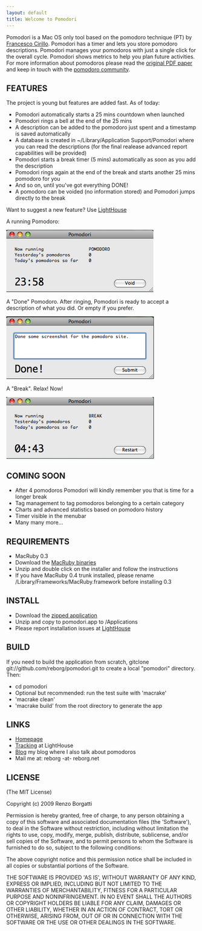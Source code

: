 ```yaml
---
layout: default
title: Welcome to Pomodori
---
```


Pomodori is a Mac OS only tool based on the pomodoro technique (PT) by [Francesco Cirillo](http://cirillosscrapbook.wordpress.com/). Pomodori has a timer and lets you store pomodoro descriptions. Pomodori manages your pomodoros with just a single click for the overall cycle. Pomodori shows metrics to help you plan future activities. For more information about pomodoros please read the [original PDF paper](http://www.tecnicadelpomodoro.it/docs/francesco-cirillo/2007/ThePomodoroTechnique_v1-3.pdf) and keep in touch with the [pomodoro community](http://www.pomodorotechnique.com/).

FEATURES
--------

The project is young but features are added fast. As of today:

* Pomodori automatically starts a 25 mins countdown when launched
* Pomodori rings a bell at the end of the 25 mins
* A description can be added to the pomodoro just spent and a timestamp is saved automatically
* A database is created in ~/Library/Application Support/Pomodori where you can read the descriptions (for the final realease advanced report capabilities will be provided)
* Pomodori starts a break timer (5 mins) automatically as soon as you add the description
* Pomodori rings again at the end of the break and starts another 25 mins pomodoro for you
* And so on, until you've got everything DONE!
* A pomodoro can be voided (no information stored) and Pomodori jumps directly to the break

Want to suggest a new feature? Use [LightHouse](http://reborg.lighthouseapp.com/projects/25822-pomodori/overview)

A running Pomodoro:

![Pomodoro Running](resources/pomodoro-run.png "Pomodoro Running")

A "Done" Pomodoro. After ringing, Pomodori is ready to accept a description of what you did. Or empty if you prefer.

![Pomodoro Done](resources/pomodoro-done.png "Pomodoro Done")

A "Break". Relax! Now!

![Pomodoro Break](resources/pomodoro-break.png "Pomodoro Break")


COMING SOON
-----------

* After 4 pomodoros Pomodori will kindly remember you that is time for a longer break
* Tag management to tag pomodoros belonging to a certain category
* Charts and advanced statistics based on pomodoro history
* Timer visible in the menubar
* Many many more...

REQUIREMENTS
------------

* MacRuby 0.3
* Download the [MacRuby binaries](http://www.macruby.org/files/MacRuby%200.3.zip)
* Unzip and double click on the installer and follow the instructions
* If you have MacRuby 0.4 trunk installed, please rename /Library/Frameworks/MacRuby.framework before installing 0.3

INSTALL
-------

* Download the [zipped application](http://reborg.github.com/pomodori/resources/pomodori.zip)
* Unzip and copy to pomodori.app to /Applications
* Please report installation issues at [LightHouse](http://reborg.lighthouseapp.com/projects/25822-pomodori/tickets)

BUILD
-----

If you need to build the application from scratch, gitclone git://github.com/reborg/pomodori.git to create a local "pomodori" directory. Then:

* cd pomodori
* Optional but recommended: run the test suite with 'macrake'
* 'macrake clean'
* 'macrake build' from the root directory to generate the app

LINKS
-----

* [Homepage](http://reborg.github.com/pomodori)
* [Tracking](http://reborg.lighthouseapp.com/projects/25822-pomodori/overview) at LightHouse
* [Blog](http://blog.reborg.net) my blog where I also talk about pomodoros
* Mail me at:  reborg -at- reborg.net

LICENSE
-------

(The MIT License)

Copyright (c) 2009 Renzo Borgatti

Permission is hereby granted, free of charge, to any person obtaining
a copy of this software and associated documentation files (the
'Software'), to deal in the Software without restriction, including
without limitation the rights to use, copy, modify, merge, publish,
distribute, sublicense, and/or sell copies of the Software, and to
permit persons to whom the Software is furnished to do so, subject to
the following conditions:

The above copyright notice and this permission notice shall be
included in all copies or substantial portions of the Software.

THE SOFTWARE IS PROVIDED 'AS IS', WITHOUT WARRANTY OF ANY KIND,
EXPRESS OR IMPLIED, INCLUDING BUT NOT LIMITED TO THE WARRANTIES OF
MERCHANTABILITY, FITNESS FOR A PARTICULAR PURPOSE AND NONINFRINGEMENT.
IN NO EVENT SHALL THE AUTHORS OR COPYRIGHT HOLDERS BE LIABLE FOR ANY
CLAIM, DAMAGES OR OTHER LIABILITY, WHETHER IN AN ACTION OF CONTRACT,
TORT OR OTHERWISE, ARISING FROM, OUT OF OR IN CONNECTION WITH THE
SOFTWARE OR THE USE OR OTHER DEALINGS IN THE SOFTWARE.